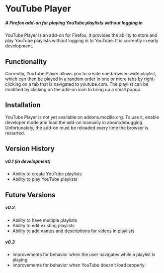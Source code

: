 # YouTube Player
##### A Firefox add-on for playing YouTube playlists without logging in

YouTube Player is an add-on for Firefox. It provides the ability to store
and play YouTube playlists without logging in to YouTube. It is currently in
early development.

## Functionality
Currently, YouTube Player allows you to create one browser-wide playlist, which
can then be played in a random order in one or more tabs by right-clicking on
a tab that is navigated to youtube.com. The playlist can be modified by clicking
on the add-on icon to bring up a small popup.

## Installation
YouTube Player is not yet available on addons.mozilla.org. To use it,
enable developer mode and load the add-on manually in about:debugging.
Unfortunately, the add-on must be reloaded every time the browser is restarted.

## Version History
##### v0.1 (in development)
 - Ability to create YouTube playlists
 - Ability to play YouTube playlists

## Future Versions
##### v0.2
 - Ability to have multiple playlists
 - Ability to edit existing playlists
 - Ability to add names and descriptions for videos in playlists

##### v0.3
 - Improvements for behavior when the user navigates while a playlist is playing
 - Improvements for behavior when YouTube doesn't load properly.
